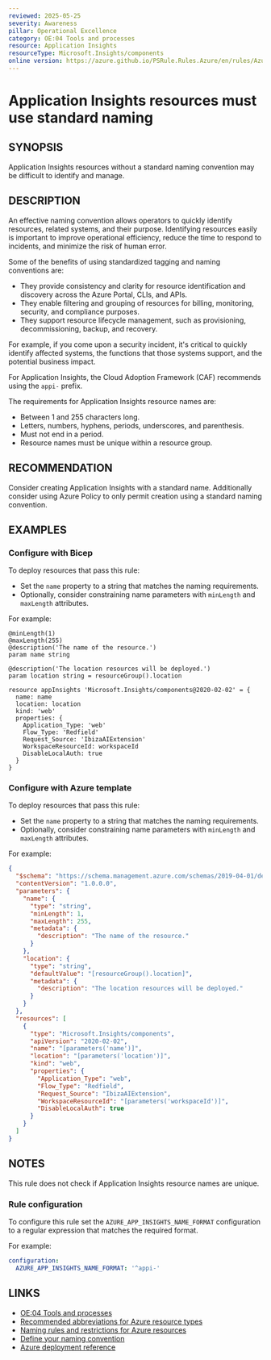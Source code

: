 ```yaml
---
reviewed: 2025-05-25
severity: Awareness
pillar: Operational Excellence
category: OE:04 Tools and processes
resource: Application Insights
resourceType: Microsoft.Insights/components
online version: https://azure.github.io/PSRule.Rules.Azure/en/rules/Azure.AppInsights.Naming/
---
```


# Application Insights resources must use standard naming

## SYNOPSIS

Application Insights resources without a standard naming convention may be difficult to identify and manage.

## DESCRIPTION

An effective naming convention allows operators to quickly identify resources, related systems, and their purpose.
Identifying resources easily is important to improve operational efficiency, reduce the time to respond to incidents,
and minimize the risk of human error.

Some of the benefits of using standardized tagging and naming conventions are:

- They provide consistency and clarity for resource identification and discovery across the Azure Portal, CLIs, and APIs.
- They enable filtering and grouping of resources for billing, monitoring, security, and compliance purposes.
- They support resource lifecycle management, such as provisioning, decommissioning, backup, and recovery.

For example, if you come upon a security incident, it's critical to quickly identify affected systems,
the functions that those systems support, and the potential business impact.

For Application Insights, the Cloud Adoption Framework (CAF) recommends using the `appi-` prefix.

The requirements for Application Insights resource names are:

- Between 1 and 255 characters long.
- Letters, numbers, hyphens, periods, underscores, and parenthesis.
- Must not end in a period.
- Resource names must be unique within a resource group.

## RECOMMENDATION

Consider creating Application Insights with a standard name.
Additionally consider using Azure Policy to only permit creation using a standard naming convention.

## EXAMPLES

### Configure with Bicep

To deploy resources that pass this rule:

- Set the `name` property to a string that matches the naming requirements.
- Optionally, consider constraining name parameters with `minLength` and `maxLength` attributes.

For example:

```bicep
@minLength(1)
@maxLength(255)
@description('The name of the resource.')
param name string

@description('The location resources will be deployed.')
param location string = resourceGroup().location

resource appInsights 'Microsoft.Insights/components@2020-02-02' = {
  name: name
  location: location
  kind: 'web'
  properties: {
    Application_Type: 'web'
    Flow_Type: 'Redfield'
    Request_Source: 'IbizaAIExtension'
    WorkspaceResourceId: workspaceId
    DisableLocalAuth: true
  }
}
```

<!-- external:avm avm/res/insights/component name -->

### Configure with Azure template

To deploy resources that pass this rule:

- Set the `name` property to a string that matches the naming requirements.
- Optionally, consider constraining name parameters with `minLength` and `maxLength` attributes.

For example:

```json
{
  "$schema": "https://schema.management.azure.com/schemas/2019-04-01/deploymentTemplate.json#",
  "contentVersion": "1.0.0.0",
  "parameters": {
    "name": {
      "type": "string",
      "minLength": 1,
      "maxLength": 255,
      "metadata": {
        "description": "The name of the resource."
      }
    },
    "location": {
      "type": "string",
      "defaultValue": "[resourceGroup().location]",
      "metadata": {
        "description": "The location resources will be deployed."
      }
    }
  },
  "resources": [
    {
      "type": "Microsoft.Insights/components",
      "apiVersion": "2020-02-02",
      "name": "[parameters('name')]",
      "location": "[parameters('location')]",
      "kind": "web",
      "properties": {
        "Application_Type": "web",
        "Flow_Type": "Redfield",
        "Request_Source": "IbizaAIExtension",
        "WorkspaceResourceId": "[parameters('workspaceId')]",
        "DisableLocalAuth": true
      }
    }
  ]
}
```

## NOTES

This rule does not check if Application Insights resource names are unique.

<!-- caf:note name-format -->

### Rule configuration

<!-- module:config rule AZURE_APP_INSIGHTS_NAME_FORMAT -->

To configure this rule set the `AZURE_APP_INSIGHTS_NAME_FORMAT` configuration to a regular expression
that matches the required format.

For example:

```yaml
configuration:
  AZURE_APP_INSIGHTS_NAME_FORMAT: '^appi-'
```

## LINKS

- [OE:04 Tools and processes](https://learn.microsoft.com/azure/well-architected/operational-excellence/tools-processes)
- [Recommended abbreviations for Azure resource types](https://learn.microsoft.com/azure/cloud-adoption-framework/ready/azure-best-practices/resource-abbreviations)
- [Naming rules and restrictions for Azure resources](https://learn.microsoft.com/azure/azure-resource-manager/management/resource-name-rules)
- [Define your naming convention](https://learn.microsoft.com/azure/cloud-adoption-framework/ready/azure-best-practices/resource-naming)
- [Azure deployment reference](https://learn.microsoft.com/azure/templates/microsoft.insights/components)
